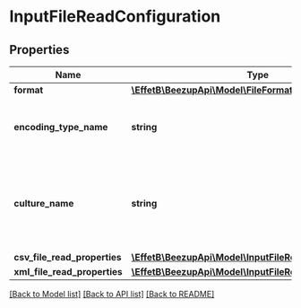 # InputFileReadConfiguration

## Properties
Name | Type | Description | Notes
------------ | ------------- | ------------- | -------------
**format** | [**\EffetB\BeezupApi\Model\FileFormatStrategy**](FileFormatStrategy.md) |  | 
**encoding_type_name** | **string** | The encoding type. UTF-8 by default. | [optional] [default to 'UTF-8']
**culture_name** | **string** | The culture name of the file.  (i.e. fr-FR). If null then Invariant culture will be used. | [optional] [default to '']
**csv_file_read_properties** | [**\EffetB\BeezupApi\Model\InputFileReadCsvConfiguration**](InputFileReadCsvConfiguration.md) |  | [optional] 
**xml_file_read_properties** | [**\EffetB\BeezupApi\Model\InputFileReadXmlConfiguration**](InputFileReadXmlConfiguration.md) |  | [optional] 

[[Back to Model list]](../README.md#documentation-for-models) [[Back to API list]](../README.md#documentation-for-api-endpoints) [[Back to README]](../README.md)


